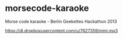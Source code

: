 morsecode-karaoke
=================

Morse code karaoke - Berlin Geekettes Hackathon 2013

https://dl.dropboxusercontent.com/u/7627359/mini.mp3

